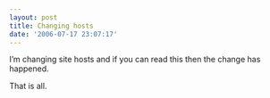 ```yaml
---
layout: post
title: Changing hosts
date: '2006-07-17 23:07:17'
---
```


I’m changing site hosts and if you can read this then the change has happened.

That is all.

<!--kg-card-end: markdown-->